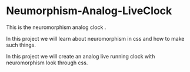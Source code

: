# Neumorphism-Analog-LiveClock
This is the neuromorphism analog clock .

In this project we will learn about neuromorphism in css and how to make such things.

In this project we will create an analog live running clock with neuromorphism look through css.
